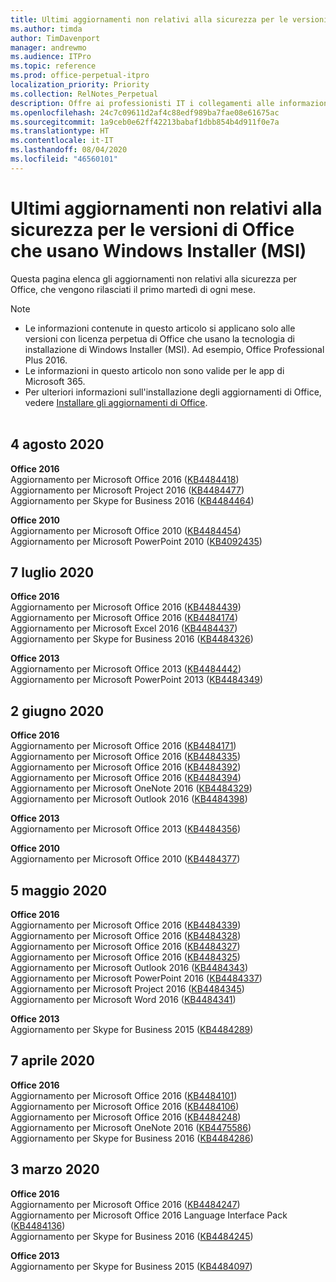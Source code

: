 ```yaml
---
title: Ultimi aggiornamenti non relativi alla sicurezza per le versioni di Office che usano Windows Installer (MSI)
ms.author: timda
author: TimDavenport
manager: andrewmo
ms.audience: ITPro
ms.topic: reference
ms.prod: office-perpetual-itpro
localization_priority: Priority
ms.collection: RelNotes_Perpetual
description: Offre ai professionisti IT i collegamenti alle informazioni sugli aggiornamenti più recenti non relativi alla sicurezza delle versioni con licenza perpetua di Office 2016, Office 2013 e Office 2010
ms.openlocfilehash: 24c7c09611d2af4c88edf989ba7fae08e61675ac
ms.sourcegitcommit: 1a9ceb0e62ff42213babaf1dbb854b4d911f0e7a
ms.translationtype: HT
ms.contentlocale: it-IT
ms.lasthandoff: 08/04/2020
ms.locfileid: "46560101"
---
```

# <a name="latest-non-security-updates-for-versions-of-office-that-use-windows-installer-msi"></a>Ultimi aggiornamenti non relativi alla sicurezza per le versioni di Office che usano Windows Installer (MSI)

Questa pagina elenca gli aggiornamenti non relativi alla sicurezza per Office, che vengono rilasciati il primo martedì di ogni mese.

> [!NOTE]
> - Le informazioni contenute in questo articolo si applicano solo alle versioni con licenza perpetua di Office che usano la tecnologia di installazione di Windows Installer (MSI). Ad esempio, Office Professional Plus 2016.
> - Le informazioni in questo articolo non sono valide per le app di Microsoft 365.
> - Per ulteriori informazioni sull'installazione degli aggiornamenti di Office, vedere [Installare gli aggiornamenti di Office](https://support.office.com/article/2ab296f3-7f03-43a2-8e50-46de917611c5).
<br/><br/>
## <a name="august-4-2020"></a>4 agosto 2020

**Office 2016**<br/>
Aggiornamento per Microsoft Office 2016 ([KB4484418](https://support.microsoft.com/help/4484418))<br/> Aggiornamento per Microsoft Project 2016 ([KB4484477](https://support.microsoft.com/help/4484477))<br/>
Aggiornamento per Skype for Business 2016 ([KB4484464](https://support.microsoft.com/help/4484464))<br/> 

**Office 2010**<br/>
Aggiornamento per Microsoft Office 2010 ([KB4484454](https://support.microsoft.com/help/4484454))<br/> Aggiornamento per Microsoft PowerPoint 2010 ([KB4092435](https://support.microsoft.com/help/4092435))<br/> 

## <a name="july-7-2020"></a>7 luglio 2020

**Office 2016**<br/>
Aggiornamento per Microsoft Office 2016 ([KB4484439](https://support.microsoft.com/help/4484439))<br/> Aggiornamento per Microsoft Office 2016 ([KB4484174](https://support.microsoft.com/help/4484174))<br/> Aggiornamento per Microsoft Excel 2016 ([KB4484437](https://support.microsoft.com/help/4484437))<br/>
Aggiornamento per Skype for Business 2016 ([KB4484326](https://support.microsoft.com/help/4484326))<br/> 

**Office 2013**<br/>
Aggiornamento per Microsoft Office 2013 ([KB4484442](https://support.microsoft.com/help/4484442))<br/> Aggiornamento per Microsoft PowerPoint 2013 ([KB4484349](https://support.microsoft.com/help/4484349))<br/> 


## <a name="june-2-2020"></a>2 giugno 2020

**Office 2016**<br/>
Aggiornamento per Microsoft Office 2016 ([KB4484171](https://support.microsoft.com/help/4484171))<br/> Aggiornamento per Microsoft Office 2016 ([KB4484335](https://support.microsoft.com/help/4484335))<br/> Aggiornamento per Microsoft Office 2016 ([KB4484392](https://support.microsoft.com/help/4484392))<br/> Aggiornamento per Microsoft Office 2016 ([KB4484394](https://support.microsoft.com/help/4484394))<br/> Aggiornamento per Microsoft OneNote 2016 ([KB4484329](https://support.microsoft.com/help/4484329))<br/>
Aggiornamento per Microsoft Outlook 2016 ([KB4484398](https://support.microsoft.com/help/4484398))<br/> 

**Office 2013**<br/>
Aggiornamento per Microsoft Office 2013 ([KB4484356](https://support.microsoft.com/help/4484356))<br/> 

**Office 2010**<br/>
Aggiornamento per Microsoft Office 2010 ([KB4484377](https://support.microsoft.com/help/4484377))<br/> 


## <a name="may-5-2020"></a>5 maggio 2020

**Office 2016**<br/>
Aggiornamento per Microsoft Office 2016 ([KB4484339](https://support.microsoft.com/help/4484339))<br/> Aggiornamento per Microsoft Office 2016 ([KB4484328](https://support.microsoft.com/help/4484328))<br/> Aggiornamento per Microsoft Office 2016 ([KB4484327](https://support.microsoft.com/help/4484327))<br/> Aggiornamento per Microsoft Office 2016 ([KB4484325](https://support.microsoft.com/help/4484325))<br/> Aggiornamento per Microsoft Outlook 2016 ([KB4484343](https://support.microsoft.com/help/4484343))<br/> Aggiornamento per Microsoft PowerPoint 2016 ([KB4484337](https://support.microsoft.com/help/4484337))<br/> Aggiornamento per Microsoft Project 2016 ([KB4484345](https://support.microsoft.com/help/4484345))<br/> Aggiornamento per Microsoft Word 2016 ([KB4484341](https://support.microsoft.com/help/4484341))<br/> 


**Office 2013**<br/>
Aggiornamento per Skype for Business 2015 ([KB4484289](https://support.microsoft.com/help/4484289))<br/>

## <a name="april-7-2020"></a>7 aprile 2020

**Office 2016**<br/>
Aggiornamento per Microsoft Office 2016 ([KB4484101](https://support.microsoft.com/help/4484101))<br/>
Aggiornamento per Microsoft Office 2016 ([KB4484106](https://support.microsoft.com/help/4484106))<br/>
Aggiornamento per Microsoft Office 2016 ([KB4484248](https://support.microsoft.com/help/4484248))<br/>
Aggiornamento per Microsoft OneNote 2016 ([KB4475586](https://support.microsoft.com/help/4475586))<br/>
Aggiornamento per Skype for Business 2016 ([KB4484286](https://support.microsoft.com/help/4484286)) <br/>


## <a name="march-3-2020"></a>3 marzo 2020

**Office 2016**<br/>
Aggiornamento per Microsoft Office 2016 ([KB4484247](https://support.microsoft.com/help/4484247))<br/> Aggiornamento per Microsoft Office 2016 Language Interface Pack ([KB4484136](https://support.microsoft.com/help/4484136))<br/>
Aggiornamento per Skype for Business 2016 ([KB4484245](https://support.microsoft.com/help/4484245)) <br/>

**Office 2013**<br/>
Aggiornamento per Skype for Business 2015 ([KB4484097](https://support.microsoft.com/help/4484097))<br/>

